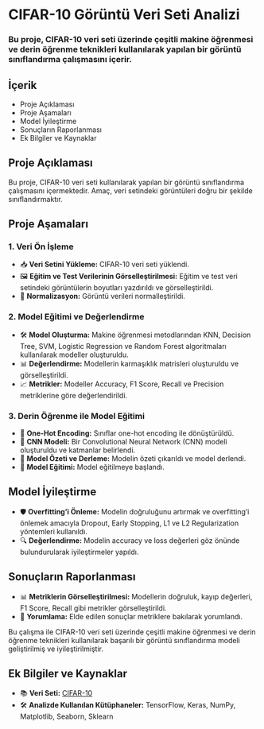 # CIFAR-10 Görüntü Veri Seti Analizi

### Bu proje, CIFAR-10 veri seti üzerinde çeşitli makine öğrenmesi ve derin öğrenme teknikleri kullanılarak yapılan bir görüntü sınıflandırma çalışmasını içerir.

## İçerik
- Proje Açıklaması
- Proje Aşamaları
- Model İyileştirme
- Sonuçların Raporlanması
- Ek Bilgiler ve Kaynaklar

## Proje Açıklaması
Bu proje, CIFAR-10 veri seti kullanılarak yapılan bir görüntü sınıflandırma çalışmasını içermektedir. Amaç, veri setindeki görüntüleri doğru bir şekilde sınıflandırmaktır.

## Proje Aşamaları

### 1. Veri Ön İşleme
- 📥 **Veri Setini Yükleme:** CIFAR-10 veri seti yüklendi.
- 🖼️ **Eğitim ve Test Verilerinin Görselleştirilmesi:** Eğitim ve test veri setindeki görüntülerin boyutları yazdırıldı ve görselleştirildi.
- 🔄 **Normalizasyon:** Görüntü verileri normalleştirildi.

### 2. Model Eğitimi ve Değerlendirme
- 🛠️ **Model Oluşturma:** Makine öğrenmesi metodlarından KNN, Decision Tree, SVM, Logistic Regression ve Random Forest algoritmaları kullanılarak modeller oluşturuldu.
- 📊 **Değerlendirme:** Modellerin karmaşıklık matrisleri oluşturuldu ve görselleştirildi.
- 📈 **Metrikler:** Modeller Accuracy, F1 Score, Recall ve Precision metriklerine göre değerlendirildi.

### 3. Derin Öğrenme ile Model Eğitimi
- 🔢 **One-Hot Encoding:** Sınıflar one-hot encoding ile dönüştürüldü.
- 🧠 **CNN Modeli:** Bir Convolutional Neural Network (CNN) modeli oluşturuldu ve katmanlar belirlendi.
- 📜 **Model Özeti ve Derleme:** Modelin özeti çıkarıldı ve model derlendi.
- 🚀 **Model Eğitimi:** Model eğitilmeye başlandı.

## Model İyileştirme
- 🛡️ **Overfitting’i Önleme:** Modelin doğruluğunu artırmak ve overfitting’i önlemek amacıyla Dropout, Early Stopping, L1 ve L2 Regularization yöntemleri kullanıldı.
- 🔍 **Değerlendirme:** Modelin accuracy ve loss değerleri göz önünde bulundurularak iyileştirmeler yapıldı.

## Sonuçların Raporlanması
- 📊 **Metriklerin Görselleştirilmesi:** Modellerin doğruluk, kayıp değerleri, F1 Score, Recall gibi metrikler görselleştirildi.
- 📝 **Yorumlama:** Elde edilen sonuçlar metriklere bakılarak yorumlandı.

Bu çalışma ile CIFAR-10 veri seti üzerinde çeşitli makine öğrenmesi ve derin öğrenme teknikleri kullanılarak başarılı bir görüntü sınıflandırma modeli geliştirilmiş ve iyileştirilmiştir. 

## Ek Bilgiler ve Kaynaklar
- 📚 **Veri Seti:** [CIFAR-10](https://www.cs.toronto.edu/~kriz/cifar.html)
- 🛠️ **Analizde Kullanılan Kütüphaneler:** TensorFlow, Keras, NumPy, Matplotlib, Seaborn, Sklearn

